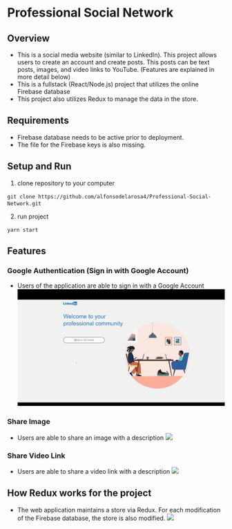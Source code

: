 # Professional Social Network

## Overview
- This is a social media website (similar to LinkedIn). This project allows users to create an account and create posts. This posts can be text posts, images, and video links to YouTube. (Features are explained in more detail below)
- This is a fullstack (React/Node.js) project that utilizes the online Firebase database
- This project also utilizes Redux to manage the data in the store.

## Requirements
- Firebase database needs to be active prior to deployment.
- The file for the Firebase keys is also missing.

## Setup and Run
1. clone repository to your computer
  ```
  git clone https://github.com/alfonsodelarosa4/Professional-Social-Network.git
  ```
2. run project
  ```
  yarn start
  ```

## Features

### Google Authentication (Sign in with Google Account)
- Users of the application are able to sign in with a Google Account
![](https://github.com/alfonsodelarosa4/Professional-Social-Network/blob/main/demo_gifs/Google%20Auth.gif)

### Share Image
- Users are able to share an image with a description
![](https://github.com/alfonsodelarosa4/Professional-Social-Network/blob/main/demo_gifs/Share%20Image.gif)

### Share Video Link
- Users are able to share a video link with a description
![](https://github.com/alfonsodelarosa4/Professional-Social-Network/blob/main/demo_gifs/Share%20Video%20Link.gif)

## How Redux works for the project
- The web application maintains a store via Redux. For each modification of the Firebase database, the store is also modified.
![](https://d33wubrfki0l68.cloudfront.net/01cc198232551a7e180f4e9e327b5ab22d9d14e7/b33f4/assets/images/reduxdataflowdiagram-49fa8c3968371d9ef6f2a1486bd40a26.gif)

